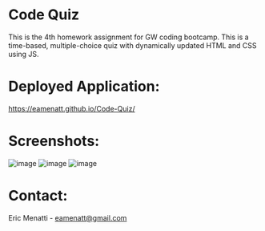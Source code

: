 # Code Quiz

This is the 4th homework assignment for GW coding bootcamp. This is a time-based, multiple-choice quiz with dynamically updated HTML and CSS using JS.

# Deployed Application:
https://eamenatt.github.io/Code-Quiz/
# Screenshots:
![image](https://user-images.githubusercontent.com/68793022/95932398-c28b5280-0d99-11eb-95e7-059a6f9aa786.PNG)
![image](https://user-images.githubusercontent.com/68793022/95932399-c28b5280-0d99-11eb-9b1e-10d16a8cf486.PNG)
![image](https://user-images.githubusercontent.com/68793022/95932400-c28b5280-0d99-11eb-8769-7ceef7ca8b31.PNG)

# Contact:
Eric Menatti - eamenatt@gmail.com
